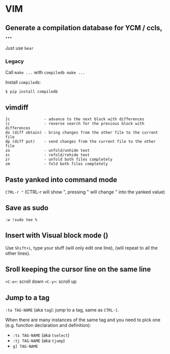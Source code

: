 # VIM

## Generate a compilation database for YCM / ccls, ...

Just use `bear`

### Legacy

Call `make ...` with `compiledb make ...`

Install `compiledb`:
```
$ pip install compiledb
```

## vimdiff

```
]c               - advance to the next block with differences
[c               - reverse search for the previous block with differences
do (diff obtain) - bring changes from the other file to the current file
dp (diff put)    - send changes from the current file to the other file
zo               - unfold/unhide text
zc               - refold/rehide text
zr               - unfold both files completely
zm               - fold both files completely
```

## Paste yanked into command mode

`CTRL-r "`
(CTRL-r will show ", pressing " will change " into the yanked value)

## Save as sudo

```
:w !sudo tee %
```

## Insert with Visual block mode (<C-v>)

Use `Shift+i`, type your stuff (will only edit one line), <Esc> (will repeat to all
the other lines).

## Sroll keeping the cursor line on the same line

`<C-e>`: scroll down
`<C-y>`: scroll up

## Jump to a tag

`:ta TAG-NAME` (aka `tag`): jump to a tag, same as `CTRL-]`.

When there are many instances of the same tag and you need to pick one (e.g.
function declaration and definition):

- `:ts TAG-NAME` (aka `tselect`)
- `:tj TAG-NAME` (aka `tjump`)
- `g] TAG-NAME`
